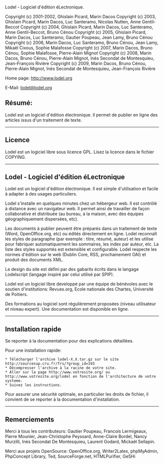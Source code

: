 Lodel - Logiciel d'édition éLectronique.

Copyright (c) 2001-2002, Ghislain Picard, Marin Dacos
Copyright (c) 2003, Ghislain Picard, Marin Dacos, Luc Santeramo, Nicolas Nutten, Anne Gentil-Beccot
Copyright (c) 2004, Ghislain Picard, Marin Dacos, Luc Santeramo, Anne Gentil-Beccot, Bruno Cénou
Copyright (c) 2005, Ghislain Picard, Marin Dacos, Luc Santeramo, Gautier Poupeau, Jean Lamy, Bruno Cénou
Copyright (c) 2006, Marin Dacos, Luc Santeramo, Bruno Cénou, Jean Lamy, Mikaël Cixous, Sophie Malafosse
Copyright (c) 2007, Marin Dacos, Bruno Cénou, Sophie Malafosse, Pierre-Alain Mignot
Copyright (c) 2008, Marin Dacos, Bruno Cénou, Pierre-Alain Mignot, Inès Secondat de Montesquieu, Jean-François Rivière
Copyright (c) 2009, Marin Dacos, Bruno Cénou, Pierre-Alain Mignot, Inès Secondat de Montesquieu, Jean-François Rivière

Home page: http://www.lodel.org

E-Mail: lodel@lodel.org

Résumé:
-------
Lodel est un logiciel d'édition électronique. Il permet de publier en ligne des articles issus d'un traitement de texte.

----------------------------------------------------------------------------------------

Licence
-------

Lodel est un logiciel libre sous licence GPL. Lisez la licence dans le fichier COPYING.

----------------------------------------------------------------------------------------

Lodel - Logiciel d'édition éLectronique
----------------------------------------

Lodel est un logiciel d'édition électronique. Il est simple d'utilisation et facile à adapter à des usages particuliers.

Lodel s'installe en quelques minutes chez un hébergeur web. Il est contrôlé à distance avec un navigateur web. Il permet ainsi de travailler de façon collaborative et distribuée (au bureau, à la maison, avec des équipes géographiquement dispersées, etc).

Les documents à publier peuvent être préparés dans un traitement de texte (Word, OpenOffice.org, etc) ou édités directement en ligne. Lodel reconnaît les styles de paragraphe (par exemple : titre, résumé, auteur) et les utilise pour fabriquer automatiquement les sommaires, les index par auteur, etc. La liste des styles supportés est extensible et configurable. Lodel respecte les normes d'édition sur le web (Dublin Core, RSS, prochainement OAI) et produit des documents XML.

Le design du site est défini par des gabarits écrits dans le langage Lodelscript (langage inspiré par celui utilisé par SPIP).

Lodel est un logiciel libre developpé par une équipe de bénévoles avec le soutien d'institutions: Revues.org, Ecole nationale des Chartes, Université de Poitiers.

Des formations au logiciel sont régulièrement proposées (niveau utilisateur et niveau expert). Une documentation est disponible en ligne.

----------------------------------------------------------------------------------------

Installation rapide
-------------------

Se reporter à la documentation pour des explications détaillées.

Pour une installation rapide:

    * Télécharger l'archive lodel-X.X.tar.gz sur le site http://sourcesup.cru.fr/frs/?group_id=193
    * Décompresser l'archive à la racine de votre site.
    * Aller sur la page http://www.votresite.org/ ou http://www.votresite.org/lodel en fonction de l'architecture de votre systeme.
    * Suivez les instructions.

Pour assurer une sécurité optimale, en particulier les droits de fichier, il convient de se reporter à la documentation d'installation.

----------------------------------------------------------------------------------------

Remerciements
-------------

Merci à tous les contributeurs: Gautier Poupeau, Francois Lermigeaux, Pierre Mounier, Jean-Christophe Peyssard, Anne-Claire Bordel, Nancy Murzilli, Inès Secondat De Montesquieu, Laurent Godard, Mickaël Sellapin.

Merci aux projets OpenSource: OpenOffice.org, Writer2Latex, phpMyAdmin, PhpConcept Library, Ted, SourceForge.net, HTMLPurifier, GeSHi
